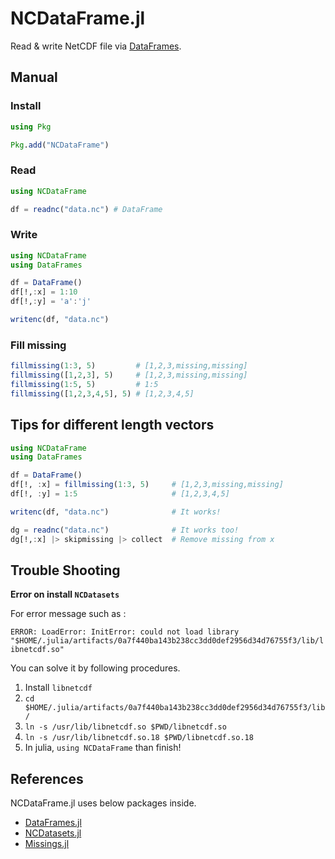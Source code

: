 # NCDataFrame.jl

Read & write NetCDF file via [DataFrames](https://github.com/JuliaData/DataFrames.jl).

## Manual

### Install

```julia
using Pkg

Pkg.add("NCDataFrame")
```

### Read

```julia
using NCDataFrame

df = readnc("data.nc") # DataFrame
```

### Write

```julia
using NCDataFrame
using DataFrames

df = DataFrame()
df[!,:x] = 1:10
df[!,:y] = 'a':'j'

writenc(df, "data.nc")
```

### Fill missing

```julia
fillmissing(1:3, 5)         # [1,2,3,missing,missing]
fillmissing([1,2,3], 5)     # [1,2,3,missing,missing]
fillmissing(1:5, 5)         # 1:5
fillmissing([1,2,3,4,5], 5) # [1,2,3,4,5]
```

## Tips for different length vectors

```julia
using NCDataFrame
using DataFrames

df = DataFrame()
df[!, :x] = fillmissing(1:3, 5)     # [1,2,3,missing,missing]
df[!, :y] = 1:5                     # [1,2,3,4,5]

writenc(df, "data.nc")              # It works!

dg = readnc("data.nc")              # It works too!
dg[!,:x] |> skipmissing |> collect  # Remove missing from x
```

## Trouble Shooting

**Error on install `NCDatasets`**

For error message such as :

`ERROR: LoadError: InitError: could not load library "$HOME/.julia/artifacts/0a7f440ba143b238cc3dd0def2956d34d76755f3/lib/libnetcdf.so"`

You can solve it by following procedures.

1. Install `libnetcdf`
2. `cd $HOME/.julia/artifacts/0a7f440ba143b238cc3dd0def2956d34d76755f3/lib/`
3. `ln -s /usr/lib/libnetcdf.so $PWD/libnetcdf.so`
4. `ln -s /usr/lib/libnetcdf.so.18 $PWD/libnetcdf.so.18`
5. In julia, `using NCDataFrame` than finish!

## References

NCDataFrame.jl uses below packages inside.

* [DataFrames.jl](https://github.com/JuliaData/DataFrames.jl)
* [NCDatasets.jl](https://github.com/Alexander-Barth/NCDatasets.jl)
* [Missings.jl](https://github.com/JuliaData/Missings.jl)
